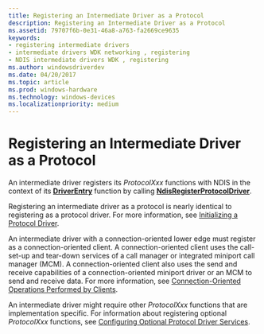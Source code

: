 ```yaml
---
title: Registering an Intermediate Driver as a Protocol
description: Registering an Intermediate Driver as a Protocol
ms.assetid: 79707f6b-0e31-46a8-a763-fa2669ce9635
keywords:
- registering intermediate drivers
- intermediate drivers WDK networking , registering
- NDIS intermediate drivers WDK , registering
ms.author: windowsdriverdev
ms.date: 04/20/2017
ms.topic: article
ms.prod: windows-hardware
ms.technology: windows-devices
ms.localizationpriority: medium
---
```


# Registering an Intermediate Driver as a Protocol





An intermediate driver registers its *ProtocolXxx* functions with NDIS in the context of its [**DriverEntry**](https://msdn.microsoft.com/library/windows/hardware/ff544113) function by calling [**NdisRegisterProtocolDriver**](https://msdn.microsoft.com/library/windows/hardware/ff564520).

Registering an intermediate driver as a protocol is nearly identical to registering as a protocol driver. For more information, see [Initializing a Protocol Driver](initializing-a-protocol-driver.md).

An intermediate driver with a connection-oriented lower edge must register as a connection-oriented client. A connection-oriented client uses the call-set-up and tear-down services of a call manager or integrated miniport call manager (MCM). A connection-oriented client also uses the send and receive capabilities of a connection-oriented miniport driver or an MCM to send and receive data. For more information, see [Connection-Oriented Operations Performed by Clients](connection-oriented-operations-performed-by-clients.md).

An intermediate driver might require other *ProtocolXxx* functions that are implementation specific. For information about registering optional *ProtocolXxx* functions, see [Configuring Optional Protocol Driver Services](configuring-optional-protocol-driver-services.md).

 

 





